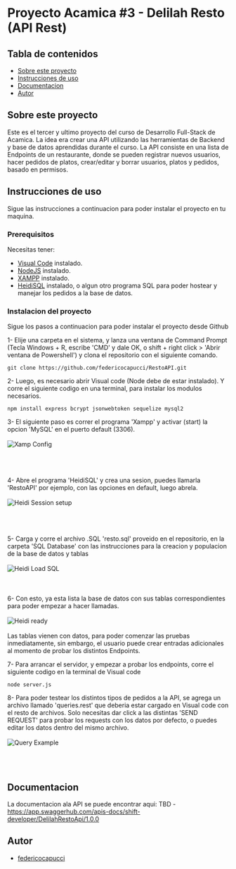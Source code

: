 <h1>Proyecto Acamica #3 - Delilah Resto (API Rest)</h1>

## Tabla de contenidos

- [Sobre este proyecto](#sobre)
- [Instrucciones de uso](#Instrucciones)
- [Documentacion](#Documentacion)
- [Autor](#Autor)

##  Sobre este proyecto <a name = "sobre"></a>

Este es el tercer y ultimo proyecto del curso de Desarrollo Full-Stack de Acamica. La idea era crear una API utilizando las herramientas de Backend y base de datos aprendidas durante el curso. La API consiste en una lista de Endpoints de un restaurante, donde se pueden registrar nuevos usuarios, hacer pedidos de platos, crear/editar y borrar usuarios, platos y pedidos, basado en permisos.

## Instrucciones de uso <a name = "Instrucciones"></a>

Sigue las instrucciones a continuacion para poder instalar el proyecto en tu maquina.

### Prerequisitos

Necesitas tener:
- [Visual Code](https://code.visualstudio.com/) instalado.
- [NodeJS](https://nodejs.org/) instalado.
- [XAMPP](https://www.apachefriends.org/es/index.html) instalado.
- [HeidiSQL](https://www.heidisql.com/download.php) instalado, o algun otro programa SQL para poder hostear y manejar los pedidos a la base de datos.

### Instalacion del proyecto

Sigue los pasos a continuacion para poder instalar el proyecto desde Github

1- Elije una carpeta en el sistema, y lanza una ventana de Command Prompt (Tecla Windows + R, escribe 'CMD' y dale OK, o shift + right click > 'Abrir ventana de Powershell') y clona el repositorio con el siguiente comando.

```
git clone https://github.com/federicocapucci/RestoAPI.git
```

2- Luego, es necesario abrir Visual code (Node debe de estar instalado). Y corre el siguiente codigo en una terminal, para instalar los modulos necesarios.

```
npm install express bcrypt jsonwebtoken sequelize mysql2 

```

3- El siguiente paso es correr el programa 'Xampp' y activar (start) la opcion 'MySQL' en el puerto default (3306).
<br><br>
<img src="https://i.ibb.co/3FTvgRt/Xampp.png" alt="Xamp Config">
<br><br><br><br>

4- Abre el programa 'HeidiSQL' y crea una sesion, puedes llamarla 'RestoAPI' por ejemplo, con las opciones en default, luego abrela.
<br><br>
<img src="https://i.ibb.co/zQpNYGt/Heidi-Session.png" alt="Heidi Session setup">
<br><br><br><br>

5- Carga y corre el archivo .SQL 'resto.sql' proveido en el repositorio, en la carpeta 'SQL Database' con las instrucciones para la creacion y populacion de la base de datos y tablas
<br><br>
<img src="https://i.ibb.co/JBYGsZs/Heidi-Load-SQLFile.png" alt="Heidi Load SQL">
<br><br><br><br>
6- Con esto, ya esta lista la base de datos con sus tablas correspondientes para poder empezar a hacer llamadas. 
<br><br>
<img src="https://i.ibb.co/4RNpjs8/Heidi-Ready.png" alt="Heidi ready">
<br><br>
Las tablas vienen con datos, para poder comenzar las pruebas inmediatamente, sin embargo, el usuario puede crear entradas adicionales al momento de probar los distintos Endpoints.

7- Para arrancar el servidor, y empezar a probar los endpoints, corre el siguiente codigo en la terminal de Visual code

```
node server.js
```
8- Para poder testear los distintos tipos de pedidos a la API, se agrega un archivo llamado 'queries.rest' que deberia estar cargado en Visual code con el resto de archivos. Solo necesitas dar click a las distintas 'SEND REQUEST' para probar los requests con los datos por defecto, o puedes editar los datos dentro del mismo archivo. 
<br><br>
<img src="https://i.ibb.co/RggPG30/query-Example.png" alt="Query Example">
<br><br><br><br>

## Documentacion <a name="Documentacion"></a>

La documentacion ala API se puede encontrar aqui:
TBD - https://app.swaggerhub.com/apis-docs/shift-developer/DelilahRestoApi/1.0.0


## Autor <a name = "Autor"></a>

- [federicocapucci](https://github.com/federicocapucci)